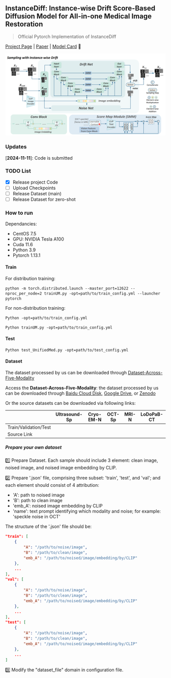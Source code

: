 ## InstanceDiff: Instance-wise Drift Score-Based Diffusion Model for All-in-one Medical Image Restoration

> Official Pytorch Implementation of InstanceDiff

[Project Page](https://github.com/zyc-123/InstanceDiff) | [Paper](https://services.arxiv.org/html/submission/5991491/view) | [Model Card]() 🤗

![Overall Architecture](figures/LDD_Overall2.png)

### Updates

[**2024-11-11**]: Code is submitted

### TODO List

- [X] Release project Code
- [ ] Upload Checkpoints
- [ ] Release Dataset (main)
- [ ] Release Dataset for zero-shot

### How to run

Dependancies:

- CentOS 7.5
- GPU: NVIDIA Tesla A100
- Cuda 11.6
- Python 3.9
- Pytorch 1.13.1

#### Train

For distribution training:

```
python -m torch.distributed.launch --master_port=12622 --nproc_per_node=2 trainUM.py -opt=path/to/train_config.yml --launcher pytorch
```

For non-distribution training:

```
Python -opt=path/to/train_config.yml
```

```
Python trainUM.py -opt=path/to/train_config.yml

```

#### Test

```
Python test_UnifiedMed.py -opt=path/to/test_config.yml
```

#### Dataset

The dataset processed by us can be downloaded through [Dataset-Across-Five-Modality]()

Access the **Dataset-Across-Five-Modality**: the dataset processed by us can be downloaded through [Baidu Cloud Disk](https://pan.baidu.com/s/1WCdiTYf_yNrFaV6YbWFWGg?pwd=f9lc), [Google Drive](https://drive.google.com/drive/folders/1TEQTXJs_9J8dLrNNKMtO7y0VmYEf0q93?usp=sharing), or [Zenodo](https://zenodo.org/records/14087576) 


Or the source datasets can be downloaded via following links:

|                       | Ultrasound-Sp | Cryo-EM-N | OCT-Sp | MRI-N | LoDoPaB-CT |
| --------------------- | ------------- | --------- | ------ | ----- | ---------- |
| Train/Validation/Test |               |           |        |       |            |
| Source Link           |               |           |        |       |            |

##### Prepare your own dataset

1️⃣ Prepare Dataset. Each sample should include 3 element: clean image, noised image, and noised image embedding by CLIP.

2️⃣ Prepare '.json' file, comprising three subset: 'train', 'test', and 'val'; and each element should consist of 4 attribution:

- 'A': path to noised image
- 'B': path to clean image
- 'emb_A': noised image embedding by CLIP
- 'name': text prompt identifying which modality and noise; for example: 'speckle noise in OCT'

The structure of the '.json' file should be:

```json
"train": [
	{
		"A": "/path/to/noise/image",
		"B": "/path/to/clean/image",
		"emb_A": "/path/to/noised/image/embedding/by/CLIP"
	},
	...
],
"val": [
	{
		"A": "/path/to/noise/image",
		"B": "/path/to/clean/image",
		"emb_A": "/path/to/noised/image/embedding/by/CLIP"
	},
	...
],
"test": [
	{
		"A": "/path/to/noise/image",
		"B": "/path/to/clean/image",
		"emb_A": "/path/to/noised/image/embedding/by/CLIP"
	},
	...
]
```

3️⃣ Modify the "dataset_file" domain in configuration file.

